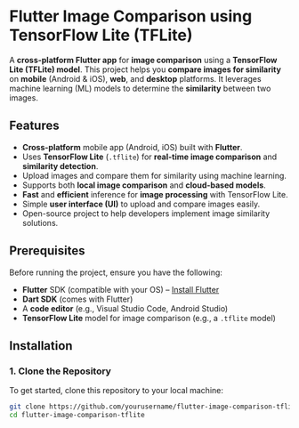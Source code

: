 # Flutter Image Comparison using TensorFlow Lite (TFLite)

A **cross-platform Flutter app** for **image comparison** using a **TensorFlow Lite (TFLite) model**. This project helps you **compare images for similarity** on **mobile** (Android & iOS), **web**, and **desktop** platforms. It leverages machine learning (ML) models to determine the **similarity** between two images.

## Features

- **Cross-platform** mobile app (Android, iOS) built with **Flutter**.
- Uses **TensorFlow Lite** (`.tflite`) for **real-time image comparison** and **similarity detection**.
- Upload images and compare them for similarity using machine learning.
- Supports both **local image comparison** and **cloud-based models**.
- **Fast** and **efficient** inference for **image processing** with TensorFlow Lite.
- Simple **user interface (UI)** to upload and compare images easily.
- Open-source project to help developers implement image similarity solutions.

## Prerequisites

Before running the project, ensure you have the following:

- **Flutter** SDK (compatible with your OS) – [Install Flutter](https://flutter.dev/docs/get-started/install)
- **Dart SDK** (comes with Flutter)
- A **code editor** (e.g., Visual Studio Code, Android Studio)
- **TensorFlow Lite** model for image comparison (e.g., a `.tflite` model)
  
## Installation

### 1. Clone the Repository

To get started, clone this repository to your local machine:

```bash
git clone https://github.com/yourusername/flutter-image-comparison-tflite.git
cd flutter-image-comparison-tflite
